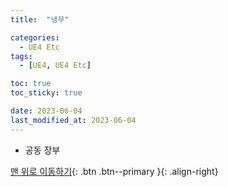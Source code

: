 ```yaml
---
title:  "냉무" 

categories:
  - UE4 Etc
tags:
  - [UE4, UE4 Etc]

toc: true
toc_sticky: true

date: 2023-06-04
last_modified_at: 2023-06-04
---
```


- 공동 장부

[맨 위로 이동하기](#){: .btn .btn--primary }{: .align-right}